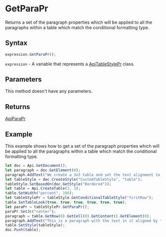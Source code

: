 # GetParaPr

Returns a set of the paragraph properties which will be applied to all the paragraphs within a table which match the conditional formatting type.

## Syntax

```javascript
expression.GetParaPr();
```

`expression` - A variable that represents a [ApiTableStylePr](../ApiTableStylePr.md) class.

## Parameters

This method doesn't have any parameters.

## Returns

[ApiParaPr](../../ApiParaPr/ApiParaPr.md)

## Example

This example shows how to get a set of the paragraph properties which will be applied to all the paragraphs within a table which match the conditional formatting type.

```javascript editor-docx
let doc = Api.GetDocument();
let paragraph = doc.GetElement(0);
paragraph.AddText("We create a 3x3 table and set the text alignment to center for row #1:");
let tableStyle = doc.CreateStyle("CustomTableStyle", "table");
tableStyle.SetBasedOn(doc.GetStyle("Bordered"));
let table = Api.CreateTable(3, 3);
table.SetWidth("percent", 100);
let tableStylePr = tableStyle.GetConditionalTableStyle("firstRow");
table.SetTableLook(true, true, true, true, true, true);
let paraPr = tableStylePr.GetParaPr();
paraPr.SetJc("center");
paragraph = table.GetRow(0).GetCell(0).GetContent().GetElement(0);
paragraph.AddText("This is a paragraph with the text in it aligned by the center.");
table.SetStyle(tableStyle);
doc.Push(table);
```
